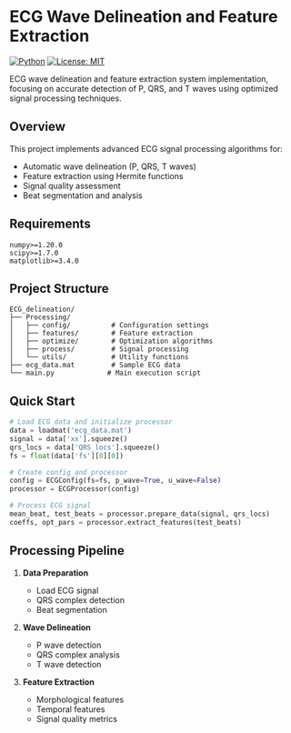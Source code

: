 # ECG Wave Delineation and Feature Extraction

[![Python](https://img.shields.io/badge/python-3.8+-blue.svg)](https://www.python.org/downloads/)
[![License: MIT](https://img.shields.io/badge/License-MIT-yellow.svg)](https://opensource.org/licenses/MIT)

ECG wave delineation and feature extraction system implementation, focusing on accurate detection of P, QRS, and T waves using optimized signal processing techniques.

## Overview

This project implements advanced ECG signal processing algorithms for:
- Automatic wave delineation (P, QRS, T waves)
- Feature extraction using Hermite functions
- Signal quality assessment
- Beat segmentation and analysis

## Requirements

```
numpy>=1.20.0
scipy>=1.7.0
matplotlib>=3.4.0
```

## Project Structure

```
ECG_delineation/
├── Processing/
│   ├── config/          # Configuration settings
│   ├── features/        # Feature extraction
│   ├── optimize/        # Optimization algorithms
│   ├── process/         # Signal processing
│   └── utils/           # Utility functions
├── ecg_data.mat         # Sample ECG data
└── main.py             # Main execution script
```

## Quick Start

```python
# Load ECG data and initialize processor
data = loadmat('ecg_data.mat')
signal = data['xx'].squeeze()
qrs_locs = data['QRS_locs'].squeeze()
fs = float(data['fs'][0][0])

# Create config and processor
config = ECGConfig(fs=fs, p_wave=True, u_wave=False)
processor = ECGProcessor(config)

# Process ECG signal
mean_beat, test_beats = processor.prepare_data(signal, qrs_locs)
coeffs, opt_pars = processor.extract_features(test_beats)
```

## Processing Pipeline

1. **Data Preparation**
   - Load ECG signal
   - QRS complex detection
   - Beat segmentation

2. **Wave Delineation**
   - P wave detection
   - QRS complex analysis
   - T wave detection

3. **Feature Extraction**
   - Morphological features
   - Temporal features
   - Signal quality metrics

